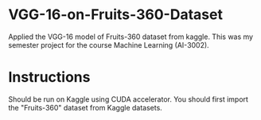 # VGG-16-on-Fruits-360-Dataset
Applied the VGG-16 model of Fruits-360 dataset from kaggle. This was my semester project for the course Machine Learning (AI-3002).

<h1>Instructions</h1>
Should be run on Kaggle using CUDA accelerator.
You should first import the "Fruits-360" dataset from Kaggle datasets.
